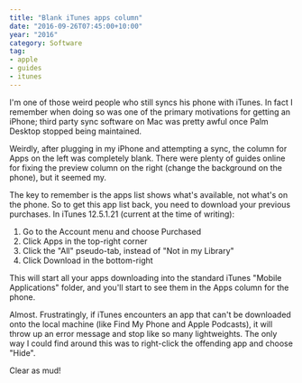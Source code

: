 ```yaml
---
title: "Blank iTunes apps column"
date: "2016-09-26T07:45:00+10:00"
year: "2016"
category: Software
tag:
- apple
- guides
- itunes
---
```

I'm one of those weird people who still syncs his phone with iTunes. In fact I remember when doing so was one of the primary motivations for getting an iPhone; third party sync software on Mac was pretty awful once Palm Desktop stopped being maintained.

Weirdly, after plugging in my iPhone and attempting a sync, the column for Apps on the left was completely blank. There were plenty of guides online for fixing the preview column on the right (change the background on the phone), but it seemed my.

The key to remember is the apps list shows what's available, not what's on the phone. So to get this app list back, you need to download your previous purchases. In iTunes 12.5.1.21 (current at the time of writing):

1. Go to the Account menu and choose Purchased
2. Click Apps in the top-right corner
3. Click the "All" pseudo-tab, instead of "Not in my Library"
4. Click Download in the bottom-right

This will start all your apps downloading into the standard iTunes "Mobile Applications" folder, and you'll start to see them in the Apps column for the phone.

Almost. Frustratingly, if iTunes encounters an app that can't be downloaded onto the local machine (like Find My Phone and Apple Podcasts), it will throw up an error message and stop like so many lightweights. The only way I could find around this was to right-click the offending app and choose "Hide".

Clear as mud!

